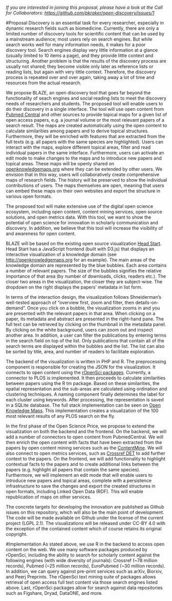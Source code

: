 *If you are interested in joining this proposal, please have a look at the Call for Collaborators: https://github.com/pkraker/open-discovery/issues/1*

#Proposal
Discovery is an essential task for every researcher, especially in dynamic research fields such as biomedicine. Currently, there are only a limited number of discovery tools for scientific content that can be used by a mainstream audience; most users rely on search engines. But while search works well for many information needs, it makes for a poor discovery tool. Search engines display very little information at a glance (usually limited to 10 items a page), and they provide little context and structuring. Another problem is that the results of the discovery process are usually not shared; they become visible only later as reference lists or reading lists, but again with very little context. Therefore, the discovery process is repeated over and over again, taking away a lot of time and resources from the actual research.

We propose BLAZE, an open discovery tool that goes far beyond the functionality of seach engines and social reading lists to meet the discovery needs of researchers and students. The proposed tool will enable users to do their discovery in a single interface. The tool will use open content from [Pubmed Central](http://www.ncbi.nlm.nih.gov/pmc/) and other sources to provide topical maps for a given list of open access papers, e.g. a journal volume or the most relevant papers of a search result. The maps are created automatically using the open content to calculate similarities among papers and to derive topical structures. Furthermore, they will be enriched with features that are extracted from the full texts (e.g. all papers with the same species are highlighted). Users can interact with the maps, explore different topical areas, filter and read individual papers in the same interface. Furthermore, users can activate an edit mode to make changes to the maps and to introduce new papers and topical areas. These maps will be openly shared on [openknowledgemaps.org](http://openknowledgemaps.org) where they can be extended by other users. We envision that in this way, users will collaboratively create comprehensive maps of research fields. The history will be preserved to show the individual contributions of users. The maps themselves are open, meaning that users can embed these maps on their own websites and export the structure in various open formats.

The proposed tool will make extensive use of the digital open science ecosystem, including open content, content mining services, open source solutions, and open metrics data. With this tool, we want to show the potential of open science for innovation in scholarly communication and discovery. In addition, we believe that this tool will increase the visibility of and awareness for open content.

BLAZE will be based on the existing open source visualization [Head Start](http://github.com/pkraker/Headstart). Head Start has a JavaScript frontend (built with D3.js) that displays an interactive visualization of a knowledge domain (see http://openknowledgemaps.org for an example). The main areas of the knowledge domain are represented by the blue bubbles. Each area contains a number of relevant papers. The size of the bubbles signifies the relative importance of that area (by number of downloads, clicks, readers etc.). The closer two areas in the visualization, the closer they are subject-wise. The dropdown on the right displays the papers’ metadata in list form.

In terms of the interaction design, the visualization follows Shneiderman’s well-tested approach of “overview first, zoom and filter, then details-on- demand”. Once you click on a bubble, the visualization zooms in and you are presented with the relevant papers in that area. When clicking on a paper, its metadata and abstract are presented in the right-hand pane. The full text can be retrieved by clicking on the thumbnail in the metadata panel. By clicking on the white background, users can zoom out and inspect another area. In addition, a user can filter the publications by entering terms in the search field on top of the list. Only publications that contain all of the search terms are displayed within the bubbles and the list. The list can also be sorted by title, area, and number of readers to facilitate exploration.

The backend of the visualization is written in PHP and R. The preprocessing component is responsible for creating the JSON for the visualization. It connects to open content using the [rOpenSci packages](https://ropensci.org/). Currently, a connector to PLOS is implemented. It then proceeds to calculate similarities between papers using the R tm package. Based on these similarities, the spatial representation and the sub-areas are calculated using ordination and clustering techniques. A naming component finally determines the label for each cluster using keywords. After processing, the representation is saved in a SQLite database. The full stack implementation can be seen on [Open Knowledge Maps](http://openknowledgemaps.org/mozfest). This implementation creates a visualization of the 100 most relevant results of any PLOS search on the fly.

In the first phase of the Open Science Price, we propose to extend the visualization on both the backend and the frontend. On the backend, we will add a number of connectors to open content from PubmedCentral. We will then enrich the open content with facts that have been extracted from the papers by open content mining services such as the [ContentMine](http://contentmine.org). We will also connect to open metrics services, such as [Crossref DET](http://det.labs.crossref.org/) to add further context to the papers.  On the frontend, we will add functionality to highlight contextual facts to the papers and to create additional links between the papers (e.g. highlight all papers that contain the same species). Furthermore, we will implement an edit mode that will enable users to introduce new papers and topical areas, complete with a persistence infrastructure to save the changes and export the created structures in open formats, including Linked Open Data (RDF). This will enable republication of maps on other services.

The concrete targets for developing the innovation are published as Github issues on this repository, which will also be the main point of development. The code will be made available on Github under the license of the current project (LGPL 2.1). The visualizations will be released under CC-BY 4.0 with the exception of the contained content which of course retains its original copyright.

#Implementation
As stated above, we use R in the backend to access open content on the web. We use many software packages produced by rOpenSci, including the ability to search for scholarly content against the following engines (with wide diversity of journals): Crossref (~78 million records), Pubmed (~25 million records), EuroPubmed (~30 million records). In addition, we can query against pre-print services such as arXiv, Biorxiv, and Peerj Preprints. The rOpenSci text mining suite of packages allows retrieval of open access full text content via those search engines listed above. Last, rOpenSci packages allow for search against data repositories such as Figshare, Dryad, DataONE, and more.
